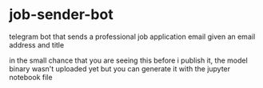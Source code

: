 # job-sender-bot
telegram bot that sends a professional job application email given an email address and title

in the small chance that you are seeing this before i publish it, the model binary wasn't uploaded yet but you can generate it 
with the jupyter notebook file

